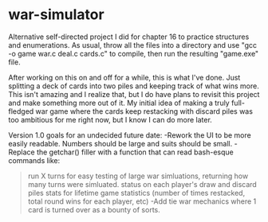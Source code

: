 # war-simulator
Alternative self-directed project I did for chapter 16 to practice structures and enumerations.
As usual, throw all the files into a directory and use "gcc -o game war.c deal.c cards.c" to compile, then run the resulting "game.exe" file.

After working on this on and off for a while, this is what I've done. Just splitting a deck of cards into two piles and keeping track of what wins more.
This isn't amazing and I realize that, but I do have plans to revisit this project and make something more out of it. My initial idea of making a truly full-fledged war game where the cards keep restacking with discard piles was too ambitious for me right now, but I know I can do more later.

Version 1.0 goals for an undecided future date:
-Rework the UI to be more easily readable. Numbers should be large and suits should be small.
-Replace the getchar() filler with a function that can read bash-esque commands like:
  >run X turns for easy testing of large war simluations, returning how many turns were simluated.
  >status on each player's draw and discard piles
  >stats for lifetime game statistics (number of times restacked, total round wins for each player, etc)
-Add tie war mechanics where 1 card is turned over as a bounty of sorts.
